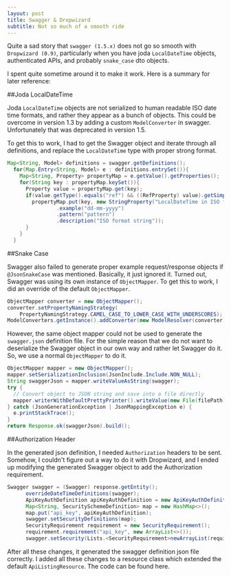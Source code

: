 ```yaml
---
layout: post
title: Swagger & Dropwizard
subtitle: Not so much of a smooth ride
---
```


Quite a sad story that `swagger (1.5.x)` does not go so smooth with `Dropwizard (0.9)`, particularly when you have joda `LocalDateTime` objects, authenticated APIs, and probably `snake_case` dto objects.

I spent quite sometime around it to make it work. Here is a summary for later reference:

##Joda LocalDateTime

Joda `LocalDateTime` objects are not serialized to human readable ISO date time formats, and rather they appear as a bunch of objects. This could be overcome in version 1.3 by adding a custom `ModelConverter` in swagger. Unfortunately that was deprecated in version 1.5.

To get this to work, I had to get the Swagger object and iterate through all definitions, and replace the `LocalDateTime` type with proper strong format.

```java
Map<String, Model> definitions = swagger.getDefinitions();
  for(Map.Entry<String, Model> e : definitions.entrySet()){
    Map<String, Property> propertyMap = e.getValue().getProperties();
    for(String key : propertyMap.keySet()){
      Property value = propertyMap.get(key);
      if(value.getType().equals("ref") && ((RefProperty) value).getSimpleRef().equals("LocalDateTime")){
        propertyMap.put(key, new StringProperty("LocalDateTime in ISO format")
                .example("dd-mm-yyyy")
                .pattern("pattern")
                .description("ISO format string"));
      }
    }
  }
```

##Snake Case

Swagger also failed to generate proper example request/response objects if `@JsonSnakeCase` was mentioned. Basically, it just ignored it. Turned out, Swagger was using its own instance of `ObjectMapper`. To get this to work, I did an override of the default `ObjectMapper`.

```java
ObjectMapper converter = new ObjectMapper();
converter.setPropertyNamingStrategy(
    PropertyNamingStrategy.CAMEL_CASE_TO_LOWER_CASE_WITH_UNDERSCORES);
ModelConverters.getInstance().addConverter(new ModelResolver(converter));
```

However, the same object mapper could not be used to generate the `swagger.json` definition file. For the simple reason that we do not want to deserialize the Swagger object in our own way and rather let Swagger do it. So, we use a normal `ObjectMapper` to do it.

```java
ObjectMapper mapper = new ObjectMapper();
mapper.setSerializationInclusion(JsonInclude.Include.NON_NULL);
String swaggerJson = mapper.writeValueAsString(swagger);
try {
  // Convert object to JSON string and save into a file directly
  mapper.writerWithDefaultPrettyPrinter().writeValue(new File(filePath), swagger);
} catch (JsonGenerationException | JsonMappingException e) {
  e.printStackTrace();
}
return Response.ok(swaggerJson).build();
```

##Authorization Header

In the generated json definition, I needed `Authorization` headers to be sent. Somehow, I couldn't figure out a way to do it with Dropwizard, and I ended up modifying the generated Swagger object to add the Authorization requirement.

```java
Swagger swagger = (Swagger) response.getEntity();
      overrideDateTimeDefinitions(swagger);
      ApiKeyAuthDefinition apiKeyAuthDefinition = new ApiKeyAuthDefinition("authorization", In.HEADER);
      Map<String, SecuritySchemeDefinition> map = new HashMap<>();
      map.put("api_key", apiKeyAuthDefinition);
      swagger.setSecurityDefinitions(map);
      SecurityRequirement requirement = new SecurityRequirement();
      requirement.requirement("api_key", new ArrayList<>());
      swagger.setSecurity(Lists.<SecurityRequirement>newArrayList(requirement)); 
```

After all these changes, it generated the swagger definition json file correctly. I added all these changes to a resource class which extended the default `ApiListingResource`. The code can be found here.
   

